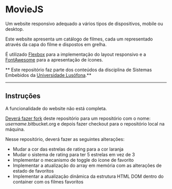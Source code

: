 
# MovieJS

Um website responsivo adequado a vários tipos de dispositivos, mobile ou desktop.

Este website apresenta um catálogo de filmes, cada um representado através da capa do filme e dispostos em grelha.

É utilizado [Flexbox](https://css-tricks.com/snippets/css/a-guide-to-flexbox/) para a implementação do layout responsivo e a [FontAwesome](https://fontawesome.com/) para a apresentação de ícones.

** Este repositório faz parte dos conteúdos da disciplina de Sistemas Embebidos da [Universidade Lusófona](https://www.ulusofona.pt).**

---

## Instruções

A funcionalidade do website não está completa.

[Deverá fazer fork](https://confluence.atlassian.com/bitbucket/forking-a-repository-221449527.html) deste repositório para um repositório com o nome: *username*.bitbucket.org e depois fazer checkout para o repositório local na máquina.

Nesse repositório, deverá fazer as seguintes alterações:

* Mudar a cor das estrelas de rating para a cor laranja
* Mudar o sistema de rating para ter 5 estrelas em vez de 3
* Implementar o mecanismo de toggle do ícone de favorito
* Implementar a atualização do array em memória com as alterações de estado de favoritos
* Implementar a atualização dinâmica da estrutura HTML DOM dentro do container com os filmes favoritos